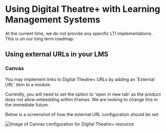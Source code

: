 # Using Digital Theatre+ with Learning Management Systems

At the current time, we do not provide any specific LTI implementations.  This is on our long term roadmap.

## Using external URLs in your LMS

### Canvas

You may implement links to Digital Theatre+ URLs by adding an 'External URL' item to a module.

Currently, you will need to set the option to 'open in new tab' as the product does not allow embedding within iframes.  We are looking to change this in the immediate future.

Below is a screenshot of how the external URL configuration should be set:

![Image of Canvas configuration for Digital Theatre+ resource](/_media/canvas-external-url.png)
